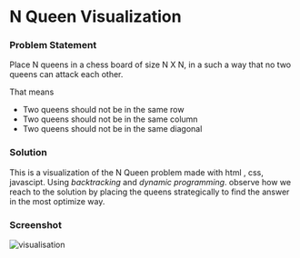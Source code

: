 # N Queen Visualization  

### Problem Statement  

Place N  queens in a chess board of size N X N, in a such a way that no two queens can attack each other.

That means  

- Two queens should not be in the same row  
- Two queens should not be in the same column  
- Two queens should not be in the same diagonal  

### Solution  

This is a visualization of the N Queen problem made with html , css, javascipt. Using *backtracking* and *dynamic programming*. observe how we reach to the solution by placing the queens strategically to find the answer in the most optimize way.

### Screenshot

![visualisation](https://github.com/Tushargupta12345/N-Queen-Visualizer/assets/123641269/854f55ed-7ce7-4909-990e-05b6fb4fc6bd)
